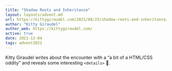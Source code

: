 ```yaml
---
title: "Shadow Roots and Inheritance"
layout: layouts/advent.md
url: https://kittygiraudel.com/2021/08/23/shadow-roots-and-inheritance/
author: "Kitty Giraudel"
author_web: https://kittygiraudel.com/
active: true
date: 2021-12-04
tags: advent2021
---
```


Kitty Giraudel writes about the encounter with a “a bit of a HTML/CSS oddity” and reveals some interesting `<details>` 🥁. 
